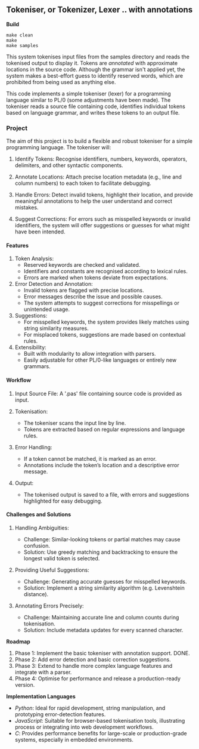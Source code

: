 
## Tokeniser, or Tokenizer, Lexer .. with annotations

__Build__

```shell
make clean
make
make samples
```

This system tokenises input files from the samples directory and reads the tokenised output to display it.
Tokens are *annotated* with approximate locations in the source code. Although the grammar isn't applied yet,
the system makes a best-effort guess to identify reserved words, which are prohibited from being used as
anything else.

This code implements a simple tokeniser (lexer) for a programming language similar to PL/0 (some adjustments
have been made). The tokeniser reads a source file containing code, identifies individual tokens based on
language grammar, and writes these tokens to an output file.

### Project

The aim of this project is to build a flexible and robust tokeniser for a simple programming language. The tokeniser will:

1. Identify Tokens: Recognise identifiers, numbers, keywords, operators, delimiters, and other syntactic components.

2. Annotate Locations: Attach precise location metadata (e.g., line and column numbers) to each token to facilitate debugging.

3. Handle Errors: Detect invalid tokens, highlight their location, and provide meaningful annotations to help the user
   understand and correct mistakes.

4. Suggest Corrections: For errors such as misspelled keywords or invalid identifiers, the system will offer suggestions
   or guesses for what might have been intended.


#### Features

1. Token Analysis:
	- Reserved keywords are checked and validated.
	- Identifiers and constants are recognised according to lexical rules.
	- Errors are marked when tokens deviate from expectations.
2. Error Detection and Annotation:
	- Invalid tokens are flagged with precise locations.
	- Error messages describe the issue and possible causes.
	- The system attempts to suggest corrections for misspellings or unintended usage.
3. Suggestions:
	- For misspelled keywords, the system provides likely matches using string similarity measures.
	- For misplaced tokens, suggestions are made based on contextual rules.
4. Extensibility:
	- Built with modularity to allow integration with parsers.
	- Easily adjustable for other PL/0-like languages or entirely new grammars.


#### Workflow

1. Input Source File: A '.pas' file containing source code is provided as input.

2. Tokenisation:
	- The tokeniser scans the input line by line.
	- Tokens are extracted based on regular expressions and language rules.

3. Error Handling:
	- If a token cannot be matched, it is marked as an error.
	- Annotations include the token’s location and a descriptive error message.

4. Output:
	- The tokenised output is saved to a file, with errors and suggestions highlighted for easy debugging.


#### Challenges and Solutions

1. Handling Ambiguities:
	- Challenge: Similar-looking tokens or partial matches may cause confusion.
	- Solution: Use greedy matching and backtracking to ensure the longest valid token is selected.

2.	Providing Useful Suggestions:
	- Challenge: Generating accurate guesses for misspelled keywords.
	- Solution: Implement a string similarity algorithm (e.g. Levenshtein distance).

3.	Annotating Errors Precisely:
	- Challenge: Maintaining accurate line and column counts during tokenisation.
	- Solution: Include metadata updates for every scanned character.

__Roadmap__

1. Phase 1: Implement the basic tokeniser with annotation support. DONE.
2. Phase 2: Add error detection and basic correction suggestions.
3. Phase 3: Extend to handle more complex language features and integrate with a parser.
4. Phase 4: Optimise for performance and release a production-ready version.

__Implementation Languages__

- *Python*: Ideal for rapid development, string manipulation, and prototyping error-detection features.
- *JavaScript*: Suitable for browser-based tokenisation tools, illustrating process or integrating into web development workflows.
- *C*: Provides performance benefits for large-scale or production-grade systems, especially in embedded environments.
